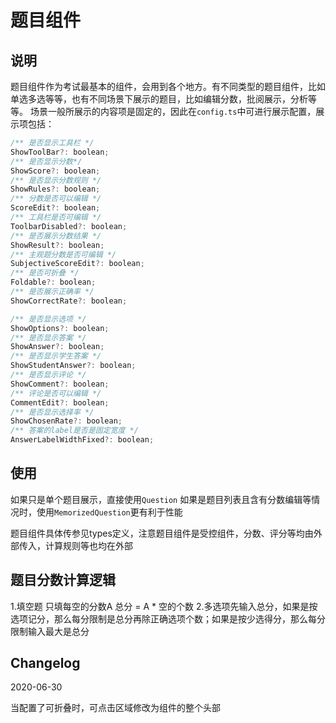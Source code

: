 # 题目组件

## 说明

题目组件作为考试最基本的组件，会用到各个地方。有不同类型的题目组件，比如单选多选等等，也有不同场景下展示的题目，比如编辑分数，批阅展示，分析等等。
场景一般所展示的内容项是固定的，因此在`config.ts`中可进行展示配置，展示项包括：

```js
/** 是否显示工具栏 */
ShowToolBar?: boolean;
/** 是否显示分数*/
ShowScore?: boolean;
/** 是否显示分数规则 */
ShowRules?: boolean;
/** 分数是否可以编辑 */
ScoreEdit?: boolean;
/** 工具栏是否可编辑 */
ToolbarDisabled?: boolean;
/** 是否展示分数结果 */
ShowResult?: boolean;
/** 主观题分数是否可编辑 */
SubjectiveScoreEdit?: boolean;
/** 是否可折叠 */
Foldable?: boolean;
/** 是否展示正确率 */
ShowCorrectRate?: boolean;

/** 是否显示选项 */
ShowOptions?: boolean;
/** 是否显示答案 */
ShowAnswer?: boolean;
/** 是否显示学生答案 */
ShowStudentAnswer?: boolean;
/** 是否显示评论 */
ShowComment?: boolean;
/** 评论是否可以编辑 */
CommentEdit?: boolean;
/** 是否显示选择率 */
ShowChosenRate?: boolean;
/** 答案的label是否是固定宽度 */
AnswerLabelWidthFixed?: boolean;
```

## 使用

如果只是单个题目展示，直接使用`Question`
如果是题目列表且含有分数编辑等情况时，使用`MemorizedQuestion`更有利于性能

题目组件具体传参见types定义，注意题目组件是受控组件，分数、评分等均由外部传入，计算规则等也均在外部

## 题目分数计算逻辑

1.填空题 只填每空的分数A  总分 = A * 空的个数
2.多选项先输入总分，如果是按选项记分，那么每分限制是总分再除正确选项个数；如果是按少选得分，那么每分限制输入最大是总分


## Changelog

2020-06-30

当配置了可折叠时，可点击区域修改为组件的整个头部
